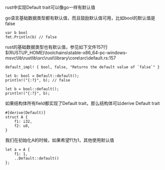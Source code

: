 rust中实现Default trait可以像go一样有默认值

go语言基础数据类型都有默认值，而且鼓励默认值可用，比如bool的默认值是false
```
var b bool
fmt.Println(b) // false
```

rust的基础数据类型也有默认值，参见如下文件157行
$(RUSTUP_HOME)\toolchains\stable-x86_64-pc-windows-msvc\lib\rustlib\src\rust\library\core\src\default.rs:157
```
default_impl! { bool, false, "Returns the default value of `false`" }
```

```
let b: bool = Default::default();
println!("{:?}", b); // false

let b = bool::default();
println!("{:?}", b);
```

如果结构体所有field都实现了Default trait，那么结构体可以derive Default trait
```
#[derive(Default)]
struct A {
    f1: i32,
    f2: u8,
}
```
我们在初始化A的时候，如果希望f1为1，其他使用默认值
```
let a = A {
    f1: 1,
    ..Default::default()
};
```